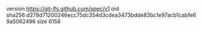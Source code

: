 version https://git-lfs.github.com/spec/v1
oid sha256:d278d71200246ecc75dc354d3cdea3473bdde83bc1e97acb1cabfe69a5062496
size 6158
